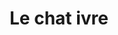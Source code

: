 ---
created-date:
title: "Le chat ivre"
description: 
lat: 48.855036990184
lon: 2.374960967514
address: "22 Rue des Taillandiers, 75011 Paris"
website: https://www.instagram.com/lechativre
tags: "bar bar-à-vin tapas"
image:
---